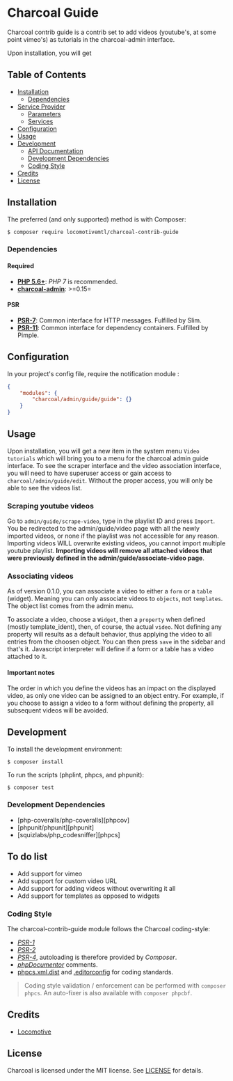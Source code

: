Charcoal Guide
===============

Charcoal contrib guide is a contrib set to add videos (youtube's, at some point vimeo's) as tutorials
in the charcoal-admin interface.

Upon installation, you will get

## Table of Contents

-   [Installation](#installation)
    -   [Dependencies](#dependencies)
-   [Service Provider](#service-provider)
    -   [Parameters](#parameters)
    -   [Services](#services)
-   [Configuration](#configuration)
-   [Usage](#usage)
-   [Development](#development)
    -  [API Documentation](#api-documentation)
    -  [Development Dependencies](#development-dependencies)
    -  [Coding Style](#coding-style)
-   [Credits](#credits)
-   [License](#license)



## Installation

The preferred (and only supported) method is with Composer:

```shell
$ composer require locomotivemtl/charcoal-contrib-guide
```

### Dependencies

#### Required

-   [**PHP 5.6+**](https://php.net): _PHP 7_ is recommended.
-   [**charcoal-admin**](https://github.com/locomotivemtl/charcoal-admin): >=0.15=


#### PSR

-   [**PSR-7**][psr-7]: Common interface for HTTP messages. Fulfilled by Slim.
-   [**PSR-11**][psr-11]: Common interface for dependency containers. Fulfilled by Pimple.


## Configuration

In your project's config file, require the notification module : 
```json
{
    "modules": {
        "charcoal/admin/guide/guide": {}
    }
}
```

## Usage

Upon installation, you will get a new item in the system menu `Video tutorials` which will bring you to a menu
for the charcoal admin guide interface. To see the scraper interface and the video association interface, you will
need to have superuser access or gain access to `charcoal/admin/guide/edit`. Without the proper access, you will only
be able to see the videos list.

### Scraping youtube videos

Go to `admin/guide/scrape-video`, type in the playlist ID and press `Import`. You be redirected to the admin/guide/video
page with all the newly imported videos, or none if the playlist was not accessible for any reason. Importing videos
WILL overwrite existing videos, you cannot import multiple youtube playlist. **Importing videos will remove all attached
videos that were previously defined in the admin/guide/associate-video page**.

### Associating videos

As of version 0.1.0, you can associate a video to either a `form` or a `table` (widget). Meaning you can only associate
videos to `objects`, not `templates`. The object list comes from the admin menu.

To associate a video, choose a `Widget`, then a `property` when defined (mostly template_ident), then, of course, the
actual `video`. Not defining any property will results as a default behavior, thus applying the video to all entries from
the choosen object. You can then press `save` in the sidebar and that's it. Javascript interpreter will define if a form
or a table has a video attached to it.

#### Important notes
The order in which you define the videos has an impact on the displayed video, as only one video can be assigned to an
object entry.  For example, if you choose to assign a video to a form without defining the property, all subsequent
videos will be avoided.


## Development

To install the development environment:

```shell
$ composer install
```

To run the scripts (phplint, phpcs, and phpunit):

```shell
$ composer test
```

### Development Dependencies

-   [php-coveralls/php-coveralls][phpcov]
-   [phpunit/phpunit][phpunit]
-   [squizlabs/php_codesniffer][phpcs]


## To do list
- Add support for vimeo
- Add support for custom video URL
- Add support for adding videos without overwriting it all
- Add support for templates as opposed to widgets


### Coding Style

The charcoal-contrib-guide module follows the Charcoal coding-style:

-   [_PSR-1_][psr-1]
-   [_PSR-2_][psr-2]
-   [_PSR-4_][psr-4], autoloading is therefore provided by _Composer_.
-   [_phpDocumentor_](http://phpdoc.org/) comments.
-   [phpcs.xml.dist](phpcs.xml.dist) and [.editorconfig](.editorconfig) for coding standards.

> Coding style validation / enforcement can be performed with `composer phpcs`. An auto-fixer is also available with `composer phpcbf`.



## Credits

-   [Locomotive](https://locomotive.ca/)


## License

Charcoal is licensed under the MIT license. See [LICENSE](LICENSE) for details.



[charcoal-contrib-guide]:  https://packagist.org/packages/locomotivemtl/charcoal-contrib-guide

[psr-1]:  https://www.php-fig.org/psr/psr-1/
[psr-2]:  https://www.php-fig.org/psr/psr-2/
[psr-3]:  https://www.php-fig.org/psr/psr-3/
[psr-4]:  https://www.php-fig.org/psr/psr-4/
[psr-6]:  https://www.php-fig.org/psr/psr-6/
[psr-7]:  https://www.php-fig.org/psr/psr-7/
[psr-11]: https://www.php-fig.org/psr/psr-11/
